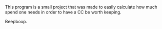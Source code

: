 This program is a small project that was made to easily calculate how much spend one needs in order to have a CC be worth keeping.

Beepboop.
